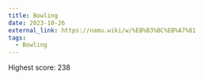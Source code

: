 ```yaml
---
title: Bowling
date: 2023-10-26
external_link: https://namu.wiki/w/%EB%B3%BC%EB%A7%81
tags:
  - Bowling
---
```


Highest score: 238

